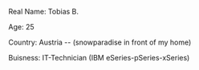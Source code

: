 Real Name: Tobias B.

Age: 25

Country: Austria -- (snowparadise in front of my home)

Buisness: IT-Technician (IBM eSeries-pSeries-xSeries)
